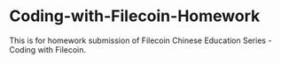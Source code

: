 # Coding-with-Filecoin-Homework
This is for homework submission of Filecoin Chinese Education Series - Coding with Filecoin.
